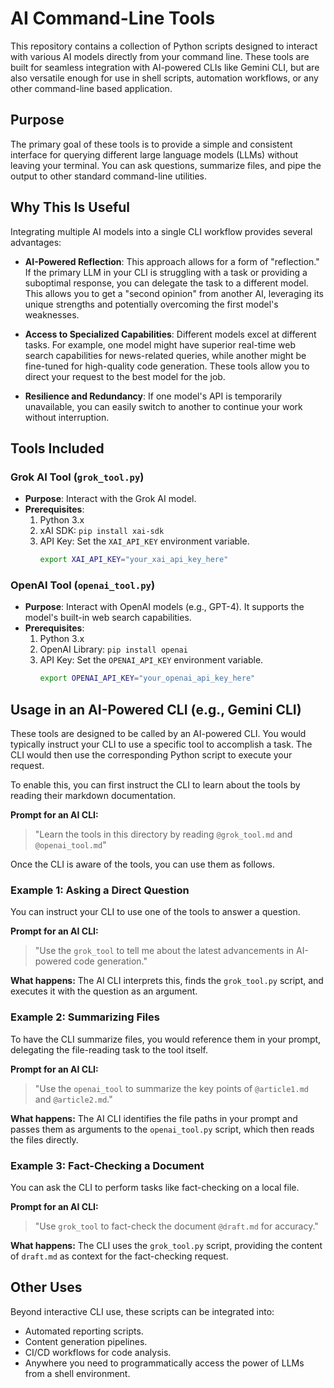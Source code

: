 # AI Command-Line Tools

This repository contains a collection of Python scripts designed to interact with various AI models directly from your command line. These tools are built for seamless integration with AI-powered CLIs like Gemini CLI, but are also versatile enough for use in shell scripts, automation workflows, or any other command-line based application.

## Purpose

The primary goal of these tools is to provide a simple and consistent interface for querying different large language models (LLMs) without leaving your terminal. You can ask questions, summarize files, and pipe the output to other standard command-line utilities.

## Why This Is Useful

Integrating multiple AI models into a single CLI workflow provides several advantages:

*   **AI-Powered Reflection**: This approach allows for a form of "reflection." If the primary LLM in your CLI is struggling with a task or providing a suboptimal response, you can delegate the task to a different model. This allows you to get a "second opinion" from another AI, leveraging its unique strengths and potentially overcoming the first model's weaknesses.

*   **Access to Specialized Capabilities**: Different models excel at different tasks. For example, one model might have superior real-time web search capabilities for news-related queries, while another might be fine-tuned for high-quality code generation. These tools allow you to direct your request to the best model for the job.

*   **Resilience and Redundancy**: If one model's API is temporarily unavailable, you can easily switch to another to continue your work without interruption.

## Tools Included

### Grok AI Tool (`grok_tool.py`)

-   **Purpose**: Interact with the Grok AI model.
-   **Prerequisites**:
    1.  Python 3.x
    2.  xAI SDK: `pip install xai-sdk`
    3.  API Key: Set the `XAI_API_KEY` environment variable.
        ```bash
        export XAI_API_KEY="your_xai_api_key_here"
        ```

### OpenAI Tool (`openai_tool.py`)

-   **Purpose**: Interact with OpenAI models (e.g., GPT-4). It supports the model's built-in web search capabilities.
-   **Prerequisites**:
    1.  Python 3.x
    2.  OpenAI Library: `pip install openai`
    3.  API Key: Set the `OPENAI_API_KEY` environment variable.
        ```bash
        export OPENAI_API_KEY="your_openai_api_key_here"
        ```

## Usage in an AI-Powered CLI (e.g., Gemini CLI)

These tools are designed to be called by an AI-powered CLI. You would typically instruct your CLI to use a specific tool to accomplish a task. The CLI would then use the corresponding Python script to execute your request.

To enable this, you can first instruct the CLI to learn about the tools by reading their markdown documentation.

**Prompt for an AI CLI:**
> "Learn the tools in this directory by reading `@grok_tool.md` and `@openai_tool.md`"

Once the CLI is aware of the tools, you can use them as follows.

### Example 1: Asking a Direct Question

You can instruct your CLI to use one of the tools to answer a question.

**Prompt for an AI CLI:**
> "Use the `grok_tool` to tell me about the latest advancements in AI-powered code generation."

**What happens:** The AI CLI interprets this, finds the `grok_tool.py` script, and executes it with the question as an argument.

### Example 2: Summarizing Files

To have the CLI summarize files, you would reference them in your prompt, delegating the file-reading task to the tool itself.

**Prompt for an AI CLI:**
> "Use the `openai_tool` to summarize the key points of `@article1.md` and `@article2.md`."

**What happens:** The AI CLI identifies the file paths in your prompt and passes them as arguments to the `openai_tool.py` script, which then reads the files directly.

### Example 3: Fact-Checking a Document

You can ask the CLI to perform tasks like fact-checking on a local file.

**Prompt for an AI CLI:**
> "Use `grok_tool` to fact-check the document `@draft.md` for accuracy."

**What happens:** The CLI uses the `grok_tool.py` script, providing the content of `draft.md` as context for the fact-checking request.

## Other Uses

Beyond interactive CLI use, these scripts can be integrated into:
-   Automated reporting scripts.
-   Content generation pipelines.
-   CI/CD workflows for code analysis.
-   Anywhere you need to programmatically access the power of LLMs from a shell environment.
